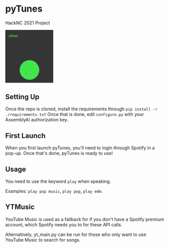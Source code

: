# pyTunes
HackNC 2021 Project

<img src="https://github.com/xKynn/pyTunes/raw/main/meta/pyTunes-showcase.gif" width=30%>

## Setting Up
Once the repo is cloned, install the requirements through `pip install -r ./requirements.txt`
Once that is done, edit `configure.py` with your AssemblyAI authorization key.

## First Launch
When you first launch pyTunes, you'll need to login through Spotify in a pop-up. Once that's done, pyTunes is ready to use!

## Usage
You need to use the keyword `play` when speaking. 

Examples: `play pop music`, `play pop`, `play edm`.

## YTMusic
YouTube Music is used as a fallback for if you don't have a Spotify premium account, which Spotify needs you to for these API calls.

Alternatively, yt_main.py can be run for those who only want to use YouTube Music to search for songs.
